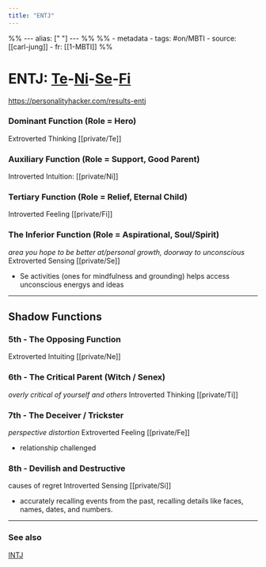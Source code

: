 ```yaml
---
title: "ENTJ"
---
```


%% ---
alias: [" "]
--- %%
%% - metadata
	- tags: #on/MBTI 
	- source: [[carl-jung]]
	- fr: [[1-MBTI]]
%%

# ENTJ: [Te](private/Te.md)-[Ni](private/Ni.md)-[Se](private/Se.md)-[Fi](private/Fi.md)
https://personalityhacker.com/results-entj

### Dominant Function (Role = Hero)
Extroverted Thinking [[private/Te]]


### Auxiliary Function (Role = Support, Good Parent)
Introverted Intuition: [[private/Ni]]

### Tertiary Function (Role = Relief, Eternal Child)
Introverted Feeling [[private/Fi]]

### The Inferior Function (Role = Aspirational, Soul/Spirit)
*area you hope to be better at/personal growth, doorway to unconscious*
Extroverted Sensing [[private/Se]]
- Se activities (ones for mindfulness and grounding) helps access unconscious energys and ideas
----
## Shadow Functions

### 5th - The Opposing Function
Extroverted Intuiting [[private/Ne]]

### 6th  - The Critical Parent (Witch / Senex)
*overly critical of yourself and others*
Introverted Thinking [[private/Ti]]

### 7th  - The Deceiver / Trickster
*perspective distortion*
Extroverted Feeling [[private/Fe]]
- relationship challenged

### 8th  - Devilish and Destructive
causes of regret
Introverted Sensing [[private/Si]]
- accurately recalling events from the past, recalling details like faces, names, dates, and numbers. 


-------------
### See also
[INTJ](private/INTJ.md)